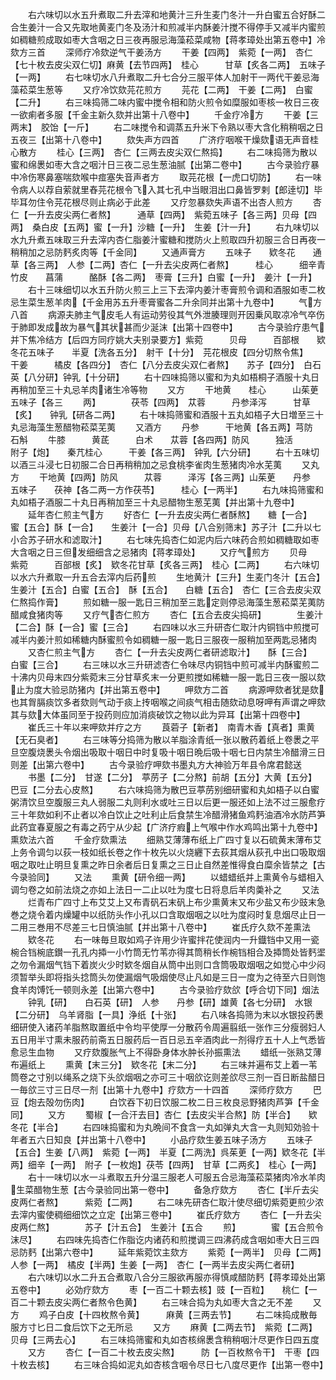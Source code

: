 <!-- { "loadSidebar": true } -->
　　右六味切以水五升煮取二升去滓和地黄汁三升生麦门冬汁一升白蜜五合好酥二合生姜汁一合又先取地黄麦门冬及汤汁和煎减半内酥姜汁搅不得停手又减半内蜜煎如稠糖煎成取如枣大含咽之日三夜再服忌海藻菘菜咸物【蒋孝璋处出第五卷中】冷欬方三首
　　深师疗冷欬逆气干姜汤方
　　干姜【四两】　紫菀【一两】　杏仁【七十枚去皮尖双仁切】麻黄【去节四两】　桂心　　　甘草【炙各二两】　五味子【一两】
　　右七味切水八升煮取二升七合分三服平体人加射干一两代干姜忌海藻菘菜生葱等
　　又疗冷饮欬芫花煎方
　　芫花【二两】　干姜【二两】　白蜜【二升】
　　右三味捣筛二味内蜜中搅令相和防火煎令如糜服如枣核一枚日三夜一欲痢者多服【千金主新久欬并出第十八卷中】
　　千金疗冷方
　　干姜【三两末】　胶饴【一斤】
　　右二味搅令和调蒸五升米下令熟以枣大含化稍稍咽之日五夜三【出第十八卷中】
　　欬失声方四首
　　广济疗咽喉干燥欬语无声音桂心散方
　　桂心【三两】　杏仁【三两去皮尖双仁熬捣】
　　右二味捣筛为散以蜜和绵褁如枣大含之咽汁日三夜二忌生葱油腻【出第二卷中】
　　古今录验疗暴中冷伤寒鼻塞喘欬喉中痖塞失音声者方
　　取芫花根【一虎口切防】
　　右一味令病人以荐自萦就里舂芫花根令飞入其七孔中当眼泪出口鼻皆罗剌【郎逹切】毕毕耳勿住令芫花根尽则止病必于此差
　　又疗忽暴欬失声语不出杏人煎方
　　杏仁【一升去皮尖两仁者熬】　　　通草【四两】　紫菀五味子【各三两】贝母【四两】　桑白皮【五两】蜜【一升】沙糖【一升】　生姜【汁一升】
　　右九味切以水九升煮五味取三升去滓内杏仁脂姜汁蜜糖和搅防火上煎取四升初服三合日再夜一稍稍加之忌防麫炙肉等【千金同】
　　又通声膏方
　　五味子　　欵冬花　　通草【各三两】　人参【二两】杏仁【一升去尖皮两仁者熬】　　　桂心　　　细辛青竹皮　　菖蒲　　　酪酥【各二两】　枣膏【三升】白蜜【一升】　姜汁【一升】
　　右十三味细切以水五升防火煎三上三下去滓内姜汁枣膏煎令调和酒服如枣二枚忌生菜生葱羊肉【千金用苏五升枣膏蜜各二升余同并出第十九卷中】
　　气方八首
　　病源夫肺主气皮毛人有运动劳役其气外泄腠理则开因乗风取凉冷气卒伤于肺即发成故为暴气其状甚而少涎沫【出第十四卷中】
　　古今录验疗患气并下焦冷结方【后四方同疗姚大夫别录要方】紫菀　　　贝母　　　百部根　　欵冬花五味子　　半夏【洗各五分】　射干【十分】　芫花根皮【四分切熬令焦】　　干姜　　　橘皮【各四分】　杏仁【八分去皮尖双仁者熬】　　苏子【四分】　白石英【八分研】钟乳【十分研】
　　右十四味捣筛以蜜和为丸如梧桐子酒服十丸日再稍加至三十丸忌羊肉诸生冷等物
　　又方
　　干地黄　　桂心　　　山茱茰　　五味子【各三
　　两】　　　　茯苓【四两】　苁蓉　　　丹参泽泻　　　甘草【炙】　　钟乳【研各二两】
　　右十味捣筛蜜和酒服十五丸如梧子大日増至三十丸忌海藻生葱醋物菘菜芜荑
　　又酒方
　　丹参　　　干地黄【各五两】芎防　　石斛
　　牛膝　　　黄茋　　　白术　　苁蓉【各四两】防风　　　独活　　　附子【炮】　　秦芁桂心　　　干姜【各三两】　钟乳【六分研】
　　右十五味切以酒三斗浸七日初服二合日再稍稍加之忌食桃李雀肉生葱猪肉冷水芜荑
　　又丸方
　　干地黄【四两】防风　　　苁蓉　　　泽泻【各三两】山茱茰　　丹参　　　五味子　　茯神【各二两一方作茯苓】　　　桂心【一两半】
　　右九味捣筛蜜和丸如梧子酒服二十丸日再稍加至三十丸忌醋物生葱芜荑【并出第十九卷中】
　　延年杏仁煎主气方
　　好杏仁【一升去皮尖两仁者酥熬】　　糖【一合】　　蜜【五合】酥【一合】　　生姜汁【一合】贝母【八合别筛末】苏子汁【二升以七小合苏子研水和滤取汁】
　　右七味先捣杏仁如泥内后六味药合煎如稠糖取如枣大含咽之日三但发细细含之忌猪肉【蒋孝璋处】
　　又疗气煎方
　　贝母　　　紫菀　　　百部根【炙】　欵冬花甘草【炙各三两】　桂心【二两】
　　右六味切以水六升煮取一升五合去滓内后药煎
　　生地黄汁【三升】生麦门冬汁【五合】　　　生姜汁【五合】白蜜【五合】　酥【五合】　　白糖【五合】　杏仁【三合去皮尖双仁熬捣作膏】
　　煎如糖一服一匙日三稍加至三匙定则停忌海藻生葱菘菜芜荑防醋咸食猪肉等
　　又疗气杏仁煎方
　　杏仁【五合去皮尖捣研】　　　　生姜汁【二合】酥【一合】蜜【三合】
　　右四味以水三升研杏仁取汁内铜铛中煎搅可减半内姜汁煎如稀糖内酥蜜煎令如稠糖一服一匙日三服夜一服稍加至两匙忌猪肉
　　又杏仁煎主气方
　　杏仁【一升去尖皮两仁者研滤取汁】　　酥【三合】　　白蜜【三合】
　　右三味以水三升研滤杏仁令味尽内铜铛中煎可减半内酥蜜煎二十沸内贝母末四分紫菀末三分甘草炙末一分更煎搅如稀糖一服一匙日三夜一服以欬止为度大验忌防猪内【并出第五卷中】
　　呷欬方二首
　　病源呷欬者犹是欬也其胷膈痰饮多者欬则气动于痰上抟咽喉之间痰气相击随欬动息呀呷有声谓之呷欬其与欬大体虽同至于投药则应加消痰破饮之物以此为异耳【出第十四卷中】
　　崔氏三十年以来呷欬并疗之方
　　莨菪子【新者】　南青木香【真者】熏黄【无石臭者】
　　右三味等分捣筛为散以羊脂涂青纸一张以散药着纸上卷褁之平旦空腹烧褁头令烟出吸取十咽日中时复吸十咽日晩后吸十咽七日内禁生冷醋滑三日则差【出第六卷中】
　　古今录验疗呷欬书墨丸方大神验万年县令席君懿送
　　书墨【二分】　甘遂【二分】　葶苈子【二分熬】前胡【五分】大黄【五分】　巴豆【二分去心皮熬】
　　右六味捣筛为散巴豆葶苈别细研蜜和丸如梧子以白蜜粥清饮旦空腹服三丸人弱服二丸则利水或吐三日以后更一服还如上法不过三服愈疗三十年欬如利不止者以冷白饮止之吐利止后食禁生冷醋滑猪鱼鸡麫油酒冷水防芦笋此药宜春夏服之有毒之药宁从少起【广济疗瘕上气喉中作水鸡鸣出第十九卷中】熏欬法六首
　　千金疗欬熏法
　　细熟艾薄薄布纸上广四寸复以石硫黄末薄布艾上务令调匀以荻一枝如纸长卷之作十枚先以火烧纒下去荻其烟从荻孔中出口吸取烟咽之取吐止明旦复熏之昨日余者后日复熏之三日止自然差惟得食白糜余皆禁之【古今录验同】
　　又法
　　熏黄【研令细一两】
　　以蜡蜡纸并上熏黄令与蜡相入调匀卷之如前法烧之亦如上法日一二止以吐为度七日将息后羊肉羮补之
　　又法
　　烂青布广四寸上布艾艾上又布青矾石末矾上布少熏黄末又布少盐又布少豉末急巻之烧令着内燥罐中以纸防头作小孔以口含取烟咽之以吐为度闷时复息烟尽止日一二用三巻用不尽差三七日慎油腻【并出第十八卷中】
　　崔氏疗久欬不差熏法
　　欵冬花
　　右一味毎旦取如鸡子许用少许蜜拌花使润内一升鐡铛中又用一瓷椀合铛椀底鑚一孔孔内揷一小竹筒无竹苇亦得其筒稍长作椀铛相合及揷筒处皆麫埿之勿令漏烟气铛下着炭火少时欵冬烟自从筒中出则口含筒吸取烟咽之如觉心中少闷须暂举头即将指头捻筒头勿使漏烟气吸烟使尽止凡如是三日一度为之待至六日则饱食羊肉馎饦一顿则永差【出第六卷中】
　　古今录验疗欬欱【呼合切下同】烟法
　　钟乳【研】　　白石英【研】　人参　　丹参【研】雄黄【各七分研】　水银【二分研】　乌羊肾脂【一具】浄纸【十张】
　　右八味各捣筛为末以水银投药褁细研使入诸药羊脂熬取置纸中令均平使厚一分散药令周遍翦纸一张作三分瘦弱妇人五日用半寸熏未服药前斋五日服药后一百日忌五辛酒肉此一剂得疗五十人上气悉皆愈忌生血物
　　又疗欬腹胀气上不得卧身体水肿长孙振熏法
　　蜡纸一张熟艾薄布遍纸上
　　熏黄【末三分】　欵冬花【末二分】
　　右三味并遍布艾上着一苇筒卷之寸别以绳系之烧下头欱烟咽之亦可三十咽欱讫则差欱尽三剂一百日断盐醋日一毎欱三寸三日尽一剂【出第十九卷中】疗欬方一十四首
　　深师疗欬方
　　巴豆【炮去殻勿伤肉】
　　白饮吞下初日饮服二枚二日三枚良忌野猪肉芦笋【千金同】
　　又方
　　蜀椒【一合汗去目】杏仁【去皮尖半合熬】防【半合】　　欵冬花【半合】
　　右四味捣蜜和为丸晩间不食含一丸如弹丸大含一丸则知効验十年者五六日知良【并出第十八卷中】
　　小品疗欬生姜五味子汤方
　　五味子【五合】生姜【八两】　紫菀【一两】　半夏【二两洗】呉茱茰【一两】欵冬花【半两】细辛【一两】　附子【一枚炮】茯苓【四两】　甘草【二两炙】　桂心【一两】
　　右十一味切以水一斗煮取五升分温三服老人可服五合忌海藻菘菜猪肉冷水羊肉生菜醋物生葱【古今录验同出第一卷中】
　　备急疗欬方
　　杏仁【半斤去尖皮两仁者熬】　　　紫菀【二两】
　　右二味先研杏仁取汁使尽细切紫菀更煎少浓去滓内蜜使稠细细饮之立定【出第三卷中】
　　崔氏疗欬方
　　杏仁【一升去尖皮两仁熬】　　　　苏子【汁五合】　生姜汁【五合
　　煎】　　　　蜜【五合煎令沫尽】
　　右四味先捣杏仁作脂讫内诸药和煎搅调三四沸药成含咽如枣大日三四忌防麫【出第六卷中】
　　延年紫菀饮主欬方
　　紫菀【一两半】　贝母【二两】　人参【一两】　橘皮【半两】生姜【一两】　杏仁【一两半去皮尖两仁者研】
　　右六味切以水二升五合煮取八合分三服欲再服亦得慎咸醋防麫【蒋孝璋处出第五卷中】
　　必効疗欬方
　　枣【一百二十颗去核】豉【一百粒】　　桃仁【一百二十颗去皮尖两仁者熬令色黄】
　　右三味合捣为丸如枣大含之无不差
　　又方
　　鸡子白皮【十四枚熬令黄】　　　麻黄【三两去节】
　　右二味捣成散毎服方寸匕日二食后饮下之无所忌
　　又方
　　麻黄【二两去节】　紫菀【二两】　贝母【三两去心】
　　右三味捣筛蜜和丸如杏核绵褁含稍稍咽汁尽更作日四五度
　　又方
　　杏仁【一百二十枚去皮尖熬】　　　防【一百枚熬令干】　干枣【四十枚去核】
　　右三味合捣如泥丸如杏核含咽令尽日七八度尽更作【出第一卷中】
